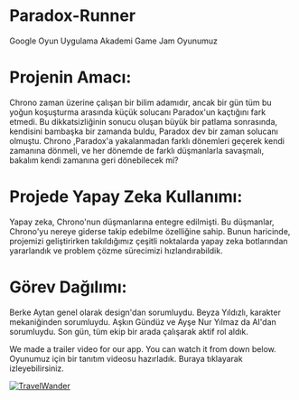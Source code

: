 # Paradox-Runner
Google Oyun Uygulama Akademi Game Jam Oyunumuz

# Projenin Amacı:
Chrono zaman üzerine çalışan bir bilim adamıdır,  ancak bir gün tüm bu yoğun koşuşturma arasında küçük solucanı Paradox'un kaçtığını fark etmedi. Bu dikkatsizliğinin sonucu oluşan büyük bir patlama sonrasında, kendisini bambaşka bir zamanda buldu, Paradox dev bir zaman solucanı olmuştu. Chrono ,Paradox'a yakalanmadan farklı dönemleri geçerek kendi zamanına dönmeli, ve her dönemde de farklı düşmanlarla savaşmalı, bakalım kendi zamanına geri dönebilecek mi?

# Projede Yapay Zeka Kullanımı:
Yapay zeka, Chrono'nun düşmanlarına entegre edilmişti. Bu düşmanlar, Chrono'yu nereye giderse takip edebilme özelliğine sahip. Bunun haricinde, projemizi geliştirirken takıldığımız çeşitli noktalarda yapay zeka botlarından yararlandık ve problem çözme sürecimizi hızlandırabildik.


# Görev Dağılımı:
Berke Aytan genel olarak design'dan sorumluydu. Beyza Yıldızlı, karakter mekaniğinden sorumluydu. Aşkın Gündüz ve Ayşe Nur Yılmaz da AI'dan sorumluydu. Son gün, tüm ekip bir arada çalışarak aktif rol aldık.

We made a trailer video for our app. You can watch it from down below.
Oyunumuz için bir tanıtım videosu hazırladık. Buraya tıklayarak izleyebilirsiniz. 

[![TravelWander](https://snipboard.io/LXjfs4.jpg)](https://youtu.be/mdaXdeMuiqs)
